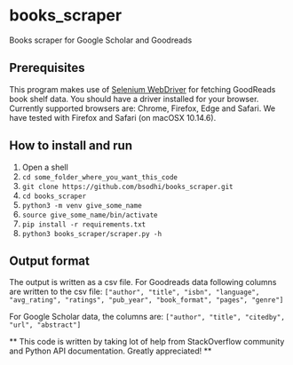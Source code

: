 # books_scraper
Books scraper for Google Scholar and Goodreads

## Prerequisites
This program makes use of [Selenium WebDriver](https://www.selenium.dev/documentation/en/webdriver/driver_requirements/)
for fetching GoodReads book shelf data. You should have a driver installed for your
browser. Currently supported browsers are: Chrome, Firefox, Edge and Safari. We have tested with Firefox and Safari (on macOSX 10.14.6).

## How to install and run
1. Open a shell
2. `cd some_folder_where_you_want_this_code`
3. `git clone https://github.com/bsodhi/books_scraper.git`
4. `cd books_scraper`
5. `python3 -m venv give_some_name`
6. `source give_some_name/bin/activate`
7. `pip install -r requirements.txt`
8. `python3 books_scraper/scraper.py -h`

## Output format
The output is written as a csv file. For Goodreads data following columns are
written to the csv file:
`["author", "title", "isbn", "language", "avg_rating",
"ratings", "pub_year", "book_format", "pages", "genre"]`

For Google Scholar data, the columns are:
`["author", "title", "citedby", "url", "abstract"]`

** This code is written by taking lot of help from StackOverflow community and
Python API documentation. Greatly appreciated! **
